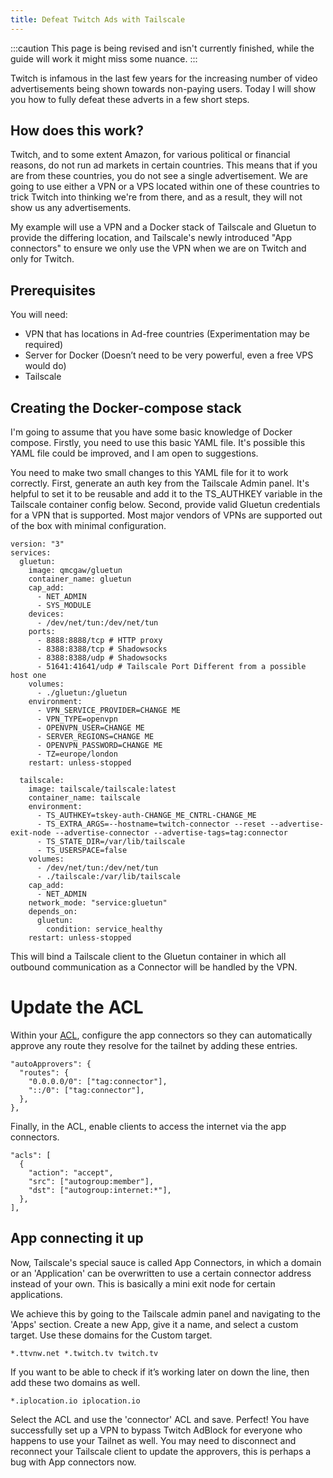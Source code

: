 ```yaml
---
title: Defeat Twitch Ads with Tailscale 
---
```


:::caution 
This page is being revised and isn't currently finished, while the guide will work it might miss some nuance.
:::

Twitch is infamous in the last few years for the increasing number of video advertisements being shown towards non-paying users. 
Today I will show you how to fully defeat these adverts in a few short steps. 

## How does this work?
Twitch, and to some extent Amazon, for various political or financial reasons, do not run ad markets in certain countries. This means that if you are from these countries, you do not see a single advertisement. We are going to use either a VPN or a VPS located within one of these countries to trick Twitch into thinking we're from there, and as a result, they will not show us any advertisements.

My example will use a VPN and a Docker stack of Tailscale and Gluetun to provide the differing location, and Tailscale's newly introduced "App connectors" to ensure we only use the VPN when we are on Twitch and only for Twitch.


## Prerequisites
You will need: 
- VPN that has locations in Ad-free countries (Experimentation may be required)
- Server for Docker (Doesn’t need to be very powerful, even a free VPS would do)
- Tailscale


## Creating the Docker-compose stack

I'm going to assume that you have some basic knowledge of Docker compose. Firstly, you need to use this basic YAML file. It's possible this YAML file could be improved, and I am open to suggestions.


You need to make two small changes to this YAML file for it to work correctly. First, generate an auth key from the Tailscale Admin panel. It's helpful to set it to be reusable and add it to the TS_AUTHKEY variable in the Tailscale container config below. Second, provide valid Gluetun credentials for a VPN that is supported. Most major vendors of VPNs are supported out of the box with minimal configuration. 




```
version: "3"
services:
  gluetun:
    image: qmcgaw/gluetun
    container_name: gluetun
    cap_add:
      - NET_ADMIN
      - SYS_MODULE
    devices:
      - /dev/net/tun:/dev/net/tun
    ports:
      - 8888:8888/tcp # HTTP proxy
      - 8388:8388/tcp # Shadowsocks
      - 8388:8388/udp # Shadowsocks
      - 51641:41641/udp # Tailscale Port Different from a possible host one
    volumes:
      - ./gluetun:/gluetun
    environment:
      - VPN_SERVICE_PROVIDER=CHANGE ME 
      - VPN_TYPE=openvpn
      - OPENVPN_USER=CHANGE ME 
      - SERVER_REGIONS=CHANGE ME 
      - OPENVPN_PASSWORD=CHANGE ME 
      - TZ=europe/london
    restart: unless-stopped

  tailscale:
    image: tailscale/tailscale:latest
    container_name: tailscale
    environment:
      - TS_AUTHKEY=tskey-auth-CHANGE_ME_CNTRL-CHANGE_ME 
      - TS_EXTRA_ARGS=--hostname=twitch-connector --reset --advertise-exit-node --advertise-connector --advertise-tags=tag:connector
      - TS_STATE_DIR=/var/lib/tailscale
      - TS_USERSPACE=false
    volumes:
      - /dev/net/tun:/dev/net/tun
      - ./tailscale:/var/lib/tailscale
    cap_add:
      - NET_ADMIN
    network_mode: "service:gluetun"
    depends_on:
      gluetun:
        condition: service_healthy
    restart: unless-stopped
```

This will bind a Tailscale client to the Gluetun container in which all outbound communication as a Connector will be handled by the VPN.



# Update the ACL

Within your [ACL](https://tailscale.com/kb/1281/app-connectors#add-an-app-connector), configure the app connectors so they can automatically approve any route they resolve for the tailnet by adding these entries.
```
"autoApprovers": {
  "routes": {
    "0.0.0.0/0": ["tag:connector"],
    "::/0": ["tag:connector"],
  },
},

```
Finally, in the ACL, enable clients to access the internet via the app connectors.

```
"acls": [
  {
    "action": "accept",
    "src": ["autogroup:member"],
    "dst": ["autogroup:internet:*"],
  },
],
```


## App connecting it up 
Now, Tailscale's special sauce is called App Connectors, in which a domain or an 'Application' can be overwritten to use a certain connector address instead of your own. This is basically a mini exit node for certain applications.

We achieve this by going to the Tailscale admin panel and navigating to the 'Apps' section. Create a new App, give it a name, and select a custom target. Use these domains for the Custom target.


``` 
*.ttvnw.net *.twitch.tv twitch.tv 
```
If you want to be able to check if it’s working later on down the line, then add these two domains as well.
``` 
*.iplocation.io iplocation.io 
```

Select the ACL and use the 'connector' ACL and save. Perfect! You have successfully set up a VPN to bypass Twitch AdBlock for everyone who happens to use your Tailnet as well. You may need to disconnect and reconnect your Tailscale client to update the approvers, this is perhaps a bug with App connectors now. 
